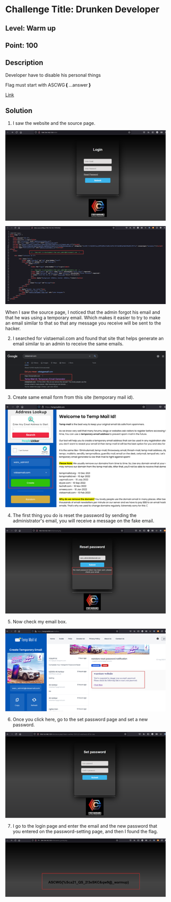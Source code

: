# Challenge Title: Drunken Developer 

## Level: Warm up

## Point: 100

## Description
Developer have to disable his personal things
 
Flag must start with ASCWG❴...answer❵


[Link](http://104.154.142.159:5454/)

## Solution

1) I saw the website and the source page.

![alt text](https://github.com/Mr-R19HT/CTF-Writeups/blob/main/ASCWG_CTF2022/images/developer/login.png)

![alt text](https://github.com/Mr-R19HT/CTF-Writeups/blob/main/ASCWG_CTF2022/images/developer/source.png)

When I saw the source page, I noticed that the admin forgot his email and that he was using a temporary email.
Which makes it easier to try to make an email similar to that so that any message you receive will be sent to the hacker.

2) I searched for vistaemail.com and found that site that helps generate an email similar to an admin to receive the same emails.

![alt text](https://github.com/Mr-R19HT/CTF-Writeups/blob/main/ASCWG_CTF2022/images/developer/tempmail.png)

3) Create same email form from this site (temporary mail id).

![alt text](https://github.com/Mr-R19HT/CTF-Writeups/blob/main/ASCWG_CTF2022/images/developer/2022-createmail.png)

4) The first thing you do is reset the password by sending the administrator's email, you will receive a message on the fake email.

![alt text](https://github.com/Mr-R19HT/CTF-Writeups/blob/main/ASCWG_CTF2022/images/developer/reset1.png)

5) Now check my email box.

![alt text](https://github.com/Mr-R19HT/CTF-Writeups/blob/main/ASCWG_CTF2022/images/developer/receivemail.png)

6) Once you click here, go to the set password page and set a new password.

![alt text](https://github.com/Mr-R19HT/CTF-Writeups/blob/main/ASCWG_CTF2022/images/developer/setnewpass.png)

7) I go to the login page and enter the email and the new password that you entered on the password-setting page, and then I found the flag.

![alt text](https://github.com/Mr-R19HT/CTF-Writeups/blob/main/ASCWG_CTF2022/images/developer/flag.png)

